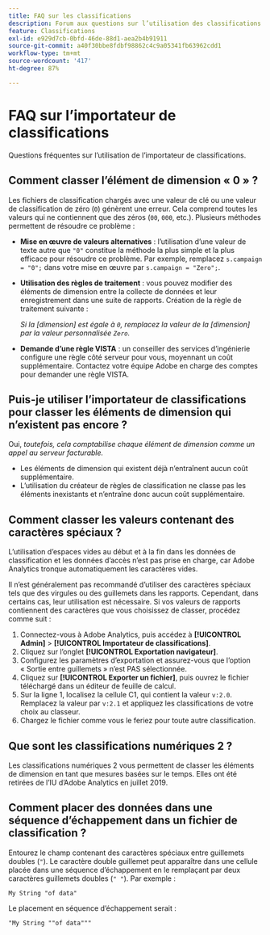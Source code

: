 ```yaml
---
title: FAQ sur les classifications
description: Forum aux questions sur l’utilisation des classifications.
feature: Classifications
exl-id: e929d7cb-0bfd-46de-88d1-aea2b4b91911
source-git-commit: a40f30bbe8fdbf98862c4c9a05341fb63962cdd1
workflow-type: tm+mt
source-wordcount: '417'
ht-degree: 87%

---
```


# FAQ sur l’importateur de classifications

Questions fréquentes sur l’utilisation de l’importateur de classifications.

## Comment classer l’élément de dimension « 0 » ?

Les fichiers de classification chargés avec une valeur de clé ou une valeur de classification de zéro (`0`) génèrent une erreur. Cela comprend toutes les valeurs qui ne contiennent que des zéros (`00`, `000`, etc.). Plusieurs méthodes permettent de résoudre ce problème :

* **Mise en œuvre de valeurs alternatives** : l’utilisation d’une valeur de texte autre que `"0"` constitue la méthode la plus simple et la plus efficace pour résoudre ce problème. Par exemple, remplacez `s.campaign = "0";` dans votre mise en œuvre par `s.campaign = "Zero";`.

* **Utilisation des règles de traitement** : vous pouvez modifier des éléments de dimension entre la collecte de données et leur enregistrement dans une suite de rapports. Création de la règle de traitement suivante :

  *Si la [dimension] est égale à `0`, remplacez la valeur de la [dimension] par la valeur personnalisée `Zero`.*

* **Demande d’une règle VISTA** : un conseiller des services d’ingénierie configure une règle côté serveur pour vous, moyennant un coût supplémentaire. Contactez votre équipe Adobe en charge des comptes pour demander une règle VISTA.

## Puis-je utiliser l’importateur de classifications pour classer les éléments de dimension qui n’existent pas encore ?

Oui, *toutefois, cela comptabilise chaque élément de dimension comme un appel au serveur facturable.*

* Les éléments de dimension qui existent déjà n’entraînent aucun coût supplémentaire.
* L’utilisation du créateur de règles de classification ne classe pas les éléments inexistants et n’entraîne donc aucun coût supplémentaire.

## Comment classer les valeurs contenant des caractères spéciaux ?

L’utilisation d’espaces vides au début et à la fin dans les données de classification et les données d’accès n’est pas prise en charge, car Adobe Analytics tronque automatiquement les caractères vides.

Il n’est généralement pas recommandé d’utiliser des caractères spéciaux tels que des virgules ou des guillemets dans les rapports. Cependant, dans certains cas, leur utilisation est nécessaire. Si vos valeurs de rapports contiennent des caractères que vous choisissez de classer, procédez comme suit :

1. Connectez-vous à Adobe Analytics, puis accédez à **[!UICONTROL Admin]** > **[!UICONTROL Importateur de classifications]**.
2. Cliquez sur l’onglet **[!UICONTROL Exportation navigateur]**.
3. Configurez les paramètres d’exportation et assurez-vous que l’option « Sortie entre guillemets » n’est PAS sélectionnée.
4. Cliquez sur **[!UICONTROL Exporter un fichier]**, puis ouvrez le fichier téléchargé dans un éditeur de feuille de calcul.
5. Sur la ligne 1, localisez la cellule C1, qui contient la valeur `v:2.0`. Remplacez la valeur par `v:2.1` et appliquez les classifications de votre choix au classeur.
6. Chargez le fichier comme vous le feriez pour toute autre classification.

## Que sont les classifications numériques 2 ?

Les classifications numériques 2 vous permettent de classer les éléments de dimension en tant que mesures basées sur le temps. Elles ont été retirées de l’IU d’Adobe Analytics en juillet 2019.

## Comment placer des données dans une séquence d’échappement dans un fichier de classification ?

Entourez le champ contenant des caractères spéciaux entre guillemets doubles (`"`). Le caractère double guillemet peut apparaître dans une cellule placée dans une séquence d’échappement en le remplaçant par deux caractères guillemets doubles (`" "`). Par exemple :

```
My String "of data"
```

Le placement en séquence d’échappement serait :

```
"My String ""of data"""
```
